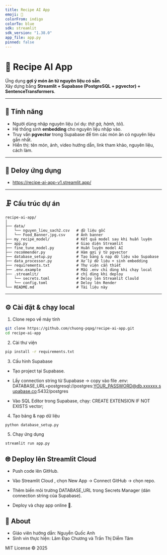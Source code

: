 ```yaml
---
title: Recipe AI App
emoji: 🍲
colorFrom: indigo
colorTo: blue
sdk: streamlit
sdk_version: "1.38.0"
app_file: app.py
pinned: false
---
```

# 🍲 Recipe AI App

Ứng dụng **gợi ý món ăn từ nguyên liệu có sẵn**.  
Xây dựng bằng **Streamlit + Supabase (PostgreSQL + pgvector) + SentenceTransformers**.  

---

## 🧠 Tính năng
- Người dùng nhập nguyên liệu (ví dụ: *thịt gà, hành, tỏi*).  
- Hệ thống sinh **embedding** cho nguyên liệu nhập vào.  
- Truy vấn **pgvector** trong Supabase để tìm các món ăn có nguyên liệu gần nhất.  
- Hiển thị: tên món, ảnh, video hướng dẫn, link tham khảo, nguyên liệu, cách làm.  

---
## 🚀 Deloy ứng dụng
- https://recipe-ai-app-v1.streamlit.app/
---

## 🗜 Cấu trúc dự án

```text
recipe-ai-app/
│
├── data/
│   └── nguyen_lieu_sach2.csv   # dữ liệu gốc
│   └── Food_Banner.jpg.csv     # Ảnh banner
├── my_recipe_model/            # Kết quả model sau khi huấn luyện
├── app.py                      # Giao diện Streamlit
├── fine_tune_model.py          # Huấn luyện model AI
├── recommender.py              # Hàm gợi ý từ pgvector
├── database_setup.py           # Tạo bảng & nạp dữ liệu vào Supabase
├── data_processor.py           # Xử lý dữ liệu + sinh embedding
├── requirements.txt            # Thư viện cần thiết
├── .env.example                # Mẫu .env chỉ dùng khi chạy local
├── .streamlit/                 # chỉ dùng khi deploy
│   └── secrets.toml            # Deloy lên Streamlit Clould
│   └── config.toml             # Deloy lên Render    
└── README.md                   # Tài liệu này
```
---

## ⚙️ Cài đặt & chạy local

1. Clone repo về máy tính
```bash
git clone https://github.com/chuong-pqag/recipe-ai-app.git
cd recipe-ai-app
```
2. Cài thư viện
```bash
pip install -r requirements.txt
```
3. Cấu hình Supabase

- Tạo project tại Supabase.

- Lấy connection string từ Supabase → copy vào file .env:
DATABASE_URL=postgresql://postgres:YOUR_PASSWORD@db.xxxxxx.supabase.co:5432/postgres

- Vào SQL Editor trong Supabase, chạy:
CREATE EXTENSION IF NOT EXISTS vector;

4. Tạo bảng & nạp dữ liệu
```bash
python database_setup.py
```

5. Chạy ứng dụng
```bash
streamlit run app.py
``` 
## 🌐 Deploy lên Streamlit Cloud

- Push code lên GitHub.

- Vào Streamlit Cloud
, chọn New App → Connect GitHub → chọn repo.

- Thêm biến môi trường DATABASE_URL trong Secrets Manager (dán connection string của Supabase).

- Deploy và chạy app online 🎉.

## 📜 About
- Giáo viên hướng dẫn: Nguyễn Quốc Anh
- Sinh vin thực hiện:  Lâm Đạo Chương và Trần Thị Diễm Tâm

MIT License © 2025
